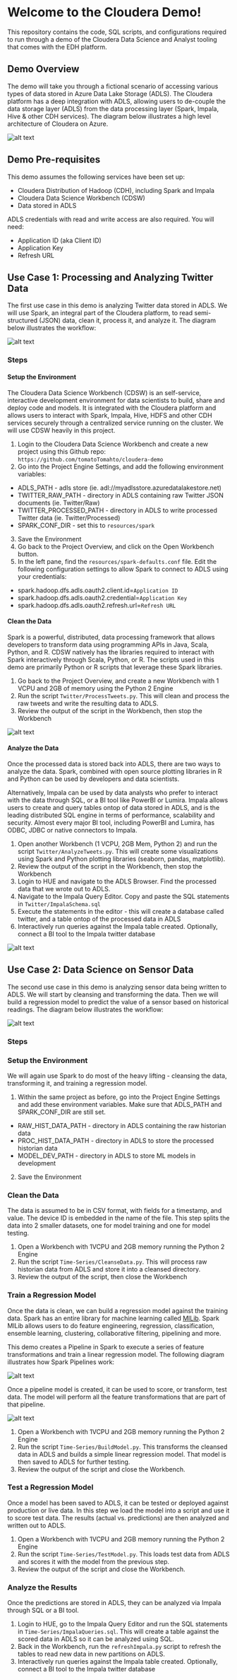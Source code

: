 # Welcome to the Cloudera Demo!

This repository contains the code, SQL scripts, and configurations required to
run through a demo of the Cloudera Data Science and Analyst tooling that comes
with the EDH platform. 

## Demo Overview
The demo will take you through a fictional scenario of accessing various types
of data stored in Azure Data Lake Storage (ADLS). The Cloudera platform has a 
deep integration with ADLS, allowing users to de-couple the data storage layer 
(ADLS) from the data processing layer (Spark, Impala, Hive & other CDH services).
The diagram below illustrates a high level architecture of Cloudera on Azure.

![alt text](images/cdhAzure.png "Cloudera on Azure Architecture")

## Demo Pre-requisites
This demo assumes the following services have been set up:
* Cloudera Distribution of Hadoop (CDH), including Spark and Impala
* Cloudera Data Science Workbench (CDSW)
* Data stored in ADLS

ADLS credentials with read and write access are also required. You will need:
* Application ID (aka Client ID)
* Application Key
* Refresh URL

## Use Case 1: Processing and Analyzing Twitter Data
The first use case in this demo is analyzing Twitter data stored in ADLS. We will
use Spark, an integral part of the Cloudera platform, to read semi-structured (JSON)
data, clean it, process it, and analyze it. The diagram below illustrates the workflow:

![alt text](images/twitterFlow.png "Twitter Workflow")

### Steps
#### Setup the Environment
The Cloudera Data Science Workbench (CDSW) is an self-service, interactive development environment for
data scientists to build, share and deploy code and models. It is integrated with the Cloudera platform
and allows users to interact with Spark, Impala, Hive, HDFS and other CDH services securely through a centralized
service running on the cluster. We will use CDSW heavily in this project. 

1. Login to the Cloudera Data Science Workbench and create a new project using this Github repo: ```https://github.com/tomatoTomahto/cloudera-demo```
2. Go into the Project Engine Settings, and add the following environment variables:
  * ADLS_PATH - adls store (ie. adl://myadlsstore.azuredatalakestore.net)
  * TWITTER_RAW_PATH - directory in ADLS containing raw Twitter JSON documents (ie. Twitter/Raw)
  * TWITTER_PROCESSED_PATH - directory in ADLS to write processed Twitter data (ie. Twitter/Processed)
  * SPARK_CONF_DIR - set this to ```resources/spark```
3. Save the Environment
4. Go back to the Project Overview, and click on the Open Workbench button. 
5. In the left pane, find the ```resources/spark-defaults.conf``` file. Edit the following configuration settings to allow Spark to connect to ADLS using your credentials:
  * spark.hadoop.dfs.adls.oauth2.client.id=```Application ID```
  * spark.hadoop.dfs.adls.oauth2.credential=```Application Key```
  * spark.hadoop.dfs.adls.oauth2.refresh.url=```Refresh URL```

#### Clean the Data
Spark is a powerful, distributed, data processing framework that allows developers to transform data
using programming APIs in Java, Scala, Python, and R. CDSW natively has the libraries required to 
interact with Spark interactively through Scala, Python, or R. The scripts used in this demo are primarily
Python or R scripts that leverage these Spark libraries. 

1. Go back to the Project Overview, and create a new Workbench with 1 VCPU and 2GB of memory using the Python 2 Engine
2. Run the script ```Twitter/ProcessTweets.py```. This will clean and process the raw tweets and write the resulting data to ADLS.
3. Review the output of the script in the Workbench, then stop the Workbench

![alt text](images/twitterProcess.png "Process Tweets")

#### Analyze the Data
Once the processed data is stored back into ADLS, there are two ways to analyze the data. Spark, 
combined with open source plotting libraries in R and Python can be used by developers and data 
scientists. 

Alternatively, Impala can be used by data analysts who prefer to interact with the data through SQL,
or a BI tool like PowerBI or Lumira. Impala allows users to create and query tables ontop of data stored 
in ADLS, and is the leading distributed SQL engine in terms of performance, scalability and security. 
Almost every major BI tool, including PowerBI and Lumira, has ODBC, JDBC or native connectors to Impala. 

1. Open another Workbench (1 VCPU, 2GB Mem, Python 2) and run the script ```Twitter/AnalyzeTweets.py```. This will create some visualizations using Spark and Python plotting libraries (seaborn, pandas, matplotlib).
2. Review the output of the script in the Workbench, then stop the Workbench
3. Login to HUE and navigate to the ADLS Browser. Find the processed data that we wrote out to ADLS. 
4. Navigate to the Impala Query Editor. Copy and paste the SQL statements in ```Twitter/ImpalaSchema.sql```
5. Execute the statements in the editor - this will create a database called twitter, and a table ontop of the processed data in ADLS
6. Interactively run queries against the Impala table created. Optionally, connect a BI tool to the Impala twitter database

![alt text](images/impalaTwitter.png "Query Twitter Data")

## Use Case 2: Data Science on Sensor Data
The second use case in this demo is analyzing sensor data being written to ADLS. We will
start by cleansing and transforming the data. Then we will build a regression model to
predict the value of a sensor based on historical readings. The diagram below illustrates
the workflow:

![alt text](images/tsFlow.png "Time-Series Workflow")

### Steps
### Setup the Environment
We will again use Spark to do most of the heavy lifting - cleansing the data, transforming it, 
and training a regression model. 

1. Within the same project as before, go into the Project Engine Settings and add these environment variables. Make sure that ADLS_PATH and SPARK_CONF_DIR are still set. 
  * RAW_HIST_DATA_PATH - directory in ADLS containing the raw historian data 
  * PROC_HIST_DATA_PATH - directory in ADLS to store the processed historian data
  * MODEL_DEV_PATH - directory in ADLS to store ML models in development 
2. Save the Environment

### Clean the Data
The data is assumed to be in CSV format, with fields for a timestamp, and value. The device ID 
is embedded in the name of the file. This step splits the data into 2 smaller datasets, one for 
model training and one for model testing.

1. Open a Workbench with 1VCPU and 2GB memory running the Python 2 Engine
2. Run the script ```Time-Series/CleanseData.py```. This will process raw historian data from ADLS and store it into a cleansed directory. 
3. Review the output of the script, then close the Workbench

### Train a Regression Model
Once the data is clean, we can build a regression model against the training data. Spark
has an entire library for machine learning called [MlLib](https://spark.apache.org/docs/latest/ml-guide.html). Spark MlLib allows users to do
feature engineering, regression, classification, ensemble learning, clustering, collaborative
filtering, pipelining and more. 

This demo creates a Pipeline in Spark to execute a series of feature transformations and train a
linear regression model. The following diagram illustrates how Spark Pipelines work:

![alt text](images/pipelines1.png "Spark Pipelines")

Once a pipeline model is created, it can be used to score, or transform, test data. The model will
perform all the feature transformations that are part of that pipeline. 

![alt text](images/pipelines2.png "Spark Pipelines")

1. Open a Workbench with 1VCPU and 2GB memory running the Python 2 Engine
2. Run the script ```Time-Series/BuildModel.py```. This transforms the cleansed data in ADLS and builds a simple linear regression model. That model is then saved to ADLS for further testing. 
3. Review the output of the script and close the Workbench. 

### Test a Regression Model
Once a model has been saved to ADLS, it can be tested or deployed against production or live data. In this step
we load the model into a script and use it to score test data. The results (actual vs. predictions) are then
analyzed and written out to ADLS. 

1. Open a Workbench with 1VCPU and 2GB memory running the Python 2 Engine
2. Run the script ```Time-Series/TestModel.py```. This loads test data from ADLS and scores it with the model from the previous step. 
3. Review the output of the script and close the Workbench. 

### Analyze the Results
Once the predictions are stored in ADLS, they can be analyzed via Impala through SQL or a BI tool. 

1. Login to HUE, go to the Impala Query Editor and run the SQL statements in ```Time-Series/ImpalaQueries.sql```. This will create a table against the scored data in ADLS so it can be analyzed using SQL.
2. Back in the Workbench, run the ```refreshImpala.py``` script to refresh the tables to read new data in new partitions on ADLS. 
3. Interactively run queries against the Impala table created. Optionally, connect a BI tool to the Impala twitter database
